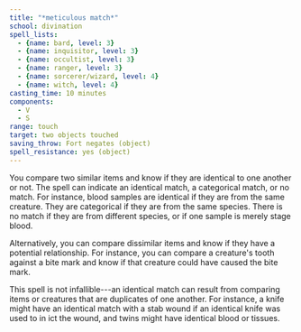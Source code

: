 ```yaml
---
title: "*meticulous match*"
school: divination
spell_lists:
  - {name: bard, level: 3}
  - {name: inquisitor, level: 3}
  - {name: occultist, level: 3}
  - {name: ranger, level: 3}
  - {name: sorcerer/wizard, level: 4}
  - {name: witch, level: 4}
casting_time: 10 minutes
components:
  - V
  - S
range: touch
target: two objects touched
saving_throw: Fort negates (object)
spell_resistance: yes (object)
---
```


You compare two similar items and know if they are identical to one another or not. The spell can indicate an identical match, a categorical match, or no match. For instance, blood samples are identical if they are from the same creature. They are categorical if they are from the same species. There is no match if they are from different species, or if one sample is merely stage blood.

Alternatively, you can compare dissimilar items and know if they have a potential relationship. For instance, you can compare a creature's tooth against a bite mark and know if that creature could have caused the bite mark.

This spell is not infallible---an identical match can result from comparing items or creatures that are duplicates of one another. For instance, a knife might have an identical match with a stab wound if an identical knife was used to in ict the wound, and twins might have identical blood or tissues.

